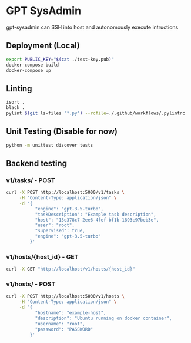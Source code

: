 # GPT SysAdmin

gpt-sysadmin can SSH into host and autonomously execute intructions

## Deployment (Local)

```bash
export PUBLIC_KEY="$(cat ./test-key.pub)"
docker-compose build
docker-compose up
```

## Linting

```bash
isort .
black .
pylint $(git ls-files '*.py') --rcfile=./.github/workflows/.pylintrc
```

## Unit Testing (Disable for now)

```bash
python -m unittest discover tests
```

## Backend testing

### v1/tasks/ - POST

```bash
curl -X POST http://localhost:5000/v1/tasks \
     -H "Content-Type: application/json" \
     -d '{
           "engine": "gpt-3.5-turbo",
           "taskDescription": "Example task description",
           "host": "13e378c7-2ee6-4fef-bf1b-1893c97beb3e",
           "user": "root",
           "supervised": true,
           "engine": "gpt-3.5-turbo"
         }'
```

### v1/hosts/{host_id} - GET

```bash
curl -X GET "http://localhost/v1/hosts/{host_id}"
```

### v1/hosts/ - POST

```bash
curl -X POST http://localhost:5000/v1/hosts \
     -H "Content-Type: application/json" \
     -d '{
           "hostname": "example-host",
           "description": "Ubuntu running on docker container",
           "username": "root",
           "password": "PASSWORD"
         }'
```
